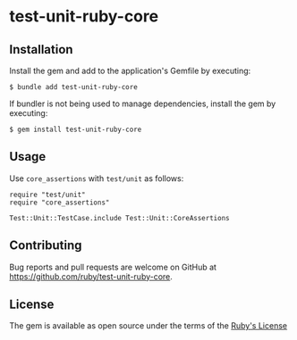# test-unit-ruby-core

## Installation

Install the gem and add to the application's Gemfile by executing:

    $ bundle add test-unit-ruby-core

If bundler is not being used to manage dependencies, install the gem by executing:

    $ gem install test-unit-ruby-core

## Usage

Use `core_assertions` with `test/unit` as follows:

```
require "test/unit"
require "core_assertions"

Test::Unit::TestCase.include Test::Unit::CoreAssertions
```

## Contributing

Bug reports and pull requests are welcome on GitHub at https://github.com/ruby/test-unit-ruby-core.

## License

The gem is available as open source under the terms of the [Ruby's License](https://www.ruby-lang.org/en/about/license.txt)
